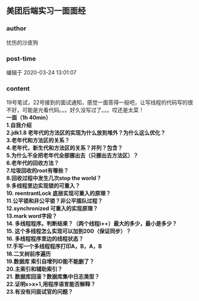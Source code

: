## 美团后端实习一面面经
### author 
忧伤的沙皮狗
### post-time 

编辑于  2020-03-24 13:01:07
### content 
<div class="post-topic-des nc-post-content">
 <div>
  19号笔试，22号接到的面试通知，感觉一面答得一般吧，让写线程的代码写的很不好，可能是光看代码。。。好久没写过了。。。哎还是太菜！
 </div>
 <div>
  <strong>
   一面（1h 40min）
  </strong>
 </div>
 <div>
  <strong>
   1.自我介绍
  </strong>
 </div>
 <div>
  <strong>
   2.jdk1.8 老年代的方法区的实现为什么放到堆外？为什么这么优化？
  </strong>
 </div>
 <div>
  <strong>
   3.老年代和方法区的关系？
  </strong>
 </div>
 <div>
  <strong>
   4.老年代，新生代和方法区的关系？并列？包含？
  </strong>
 </div>
 <div>
  <strong>
   5.为什么不全把老年代全部挪出去（只挪出去方法区）？
  </strong>
 </div>
 <div>
  <strong>
   6.老年代的回收方法？
  </strong>
 </div>
 <div>
  <strong>
   7.垃圾回收的root有哪些？
  </strong>
 </div>
 <div>
  <strong>
   8.回收过程中发生几次stop the world？
  </strong>
 </div>
 <div>
  <strong>
   9.多线程里边实现锁的可重入？
  </strong>
 </div>
 <div>
  <strong>
   10. reentrantLock 底层实现可重入的原理？
  </strong>
 </div>
 <div>
  <strong>
   11.公平锁和非公平锁？非公平插队过程？
  </strong>
 </div>
 <div>
  <strong>
   12.synchronized 可重入的实现原理？
  </strong>
 </div>
 <div>
  <strong>
   13.mark word字段？
  </strong>
 </div>
 <div>
  <strong>
   14. 多线程程序。判断结果？（两个线程i++）最大的多少，最小是多少？
  </strong>
 </div>
 <div>
  <strong>
   15. 这个多线程怎么实现可以加到200（保证同步）？
  </strong>
 </div>
 <div>
  <strong>
   16. 多线程程序里边的线程状态？
  </strong>
 </div>
 <div>
  <strong>
   17.手写一个多线程程序打印A，B，A，B
  </strong>
 </div>
 <div>
  <strong>
   18.二叉树前序遍历
  </strong>
 </div>
 <div>
  <strong>
   19.数据库 索引自增列ID能不能删了？
  </strong>
 </div>
 <div>
  <strong>
   20.主索引和辅助索引？
  </strong>
 </div>
 <div>
  <strong>
   21. 数据库回滚？数据库集中日志类型？
  </strong>
 </div>
 <div>
  <strong>
   22.证明x&gt;x+1,用程序语言能否解释？
  </strong>
 </div>
 <div>
  <strong>
   23.有没有问面试官的问题？
  </strong>
 </div>
</div>
